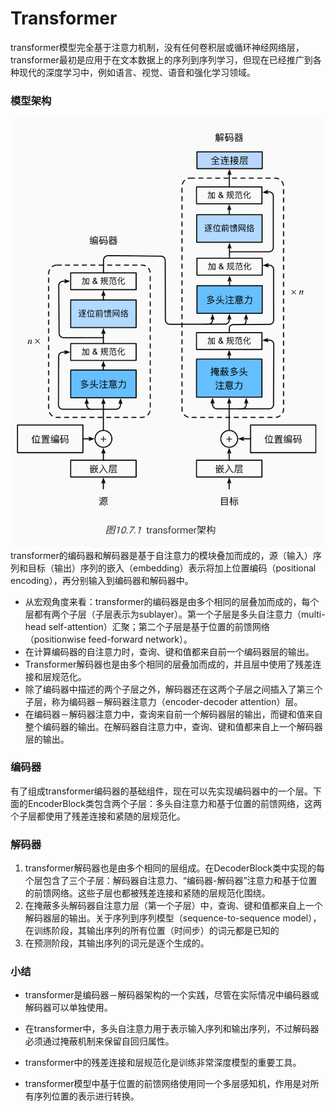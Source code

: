 # Transformer
transformer模型完全基于注意力机制，没有任何卷积层或循环神经网络层，transformer最初是应用于在文本数据上的序列到序列学习，但现在已经推广到各种现代的深度学习中，例如语言、视觉、语音和强化学习领域。
### 模型架构
![](.Transformer_images/fbbe71e2.png)
transformer的编码器和解码器是基于自注意力的模块叠加而成的，源（输入）序列和目标（输出）序列的嵌入（embedding）表示将加上位置编码（positional encoding），再分别输入到编码器和解码器中。

* 从宏观角度来看：transformer的编码器是由多个相同的层叠加而成的，每个层都有两个子层（子层表示为sublayer）。第一个子层是多头自注意力（multi-head self-attention）汇聚；第二个子层是基于位置的前馈网络（positionwise feed-forward network）。
* 在计算编码器的自注意力时，查询、键和值都来自前一个编码器层的输出。
* Transformer解码器也是由多个相同的层叠加而成的，并且层中使用了残差连接和层规范化。
* 除了编码器中描述的两个子层之外，解码器还在这两个子层之间插入了第三个子层，称为编码器－解码器注意力（encoder-decoder attention）层。
* 在编码器－解码器注意力中，查询来自前一个解码器层的输出，而键和值来自整个编码器的输出。在解码器自注意力中，查询、键和值都来自上一个解码器层的输出。

### 编码器
有了组成transformer编码器的基础组件，现在可以先实现编码器中的一个层。下面的EncoderBlock类包含两个子层：多头自注意力和基于位置的前馈网络，这两个子层都使用了残差连接和紧随的层规范化。



### 解码器
1. transformer解码器也是由多个相同的层组成。在DecoderBlock类中实现的每个层包含了三个子层：解码器自注意力、“编码器-解码器”注意力和基于位置的前馈网络。这些子层也都被残差连接和紧随的层规范化围绕。
2. 在掩蔽多头解码器自注意力层（第一个子层）中，查询、键和值都来自上一个解码器层的输出。关于序列到序列模型（sequence-to-sequence model），在训练阶段，其输出序列的所有位置（时间步）的词元都是已知的
3. 在预测阶段，其输出序列的词元是逐个生成的。
### 小结
* transformer是编码器－解码器架构的一个实践，尽管在实际情况中编码器或解码器可以单独使用。

* 在transformer中，多头自注意力用于表示输入序列和输出序列，不过解码器必须通过掩蔽机制来保留自回归属性。

* transformer中的残差连接和层规范化是训练非常深度模型的重要工具。

* transformer模型中基于位置的前馈网络使用同一个多层感知机，作用是对所有序列位置的表示进行转换。